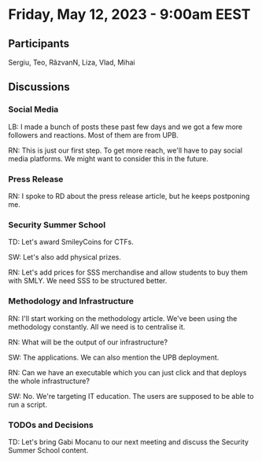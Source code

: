 # Friday, May 12, 2023 - 9:00am EEST

## Participants

Sergiu, Teo, RăzvanN, Liza, Vlad, Mihai

## Discussions

### Social Media

LB: I made a bunch of posts these past few days and we got a few more followers and reactions.
Most of them are from UPB.

RN: This is just our first step.
To get more reach, we'll have to pay social media platforms.
We might want to consider this in the future.

### Press Release

RN: I spoke to RD about the press release article, but he keeps postponing me.

### Security Summer School

TD: Let's award SmileyCoins for CTFs.

SW: Let's also add physical prizes.

RN: Let's add prices for SSS merchandise and allow students to buy them with SMLY.
We need SSS to be structured better.

### Methodology and Infrastructure

RN: I'll start working on the methodology article.
We've been using the methodology constantly.
All we need is to centralise it.

RN: What will be the output of our infrastructure?

SW: The applications.
We can also mention the UPB deployment.

RN: Can we have an executable which you can just click and that deploys the whole infrastructure?

SW: No.
We're targeting IT education.
The users are supposed to be able to run a script.

### TODOs and Decisions

TD: Let's bring Gabi Mocanu to our next meeting and discuss the Security Summer School content.
